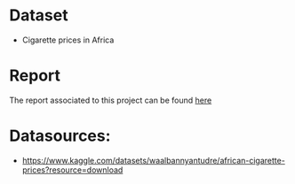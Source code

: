 # Dataset
- Cigarette prices in Africa

# Report

The report associated to this project can be found [here](https://www.overleaf.com/project/66034293c17d0c0910f5e640)

# Datasources:
- https://www.kaggle.com/datasets/waalbannyantudre/african-cigarette-prices?resource=download